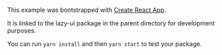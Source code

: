 This example was bootstrapped with [Create React App](https://github.com/facebook/create-react-app).

It is linked to the lazy-ui package in the parent directory for development purposes.

You can run `yarn install` and then `yarn start` to test your package.
